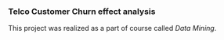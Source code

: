 <h3>Telco Customer Churn effect analysis</h3>



This project was realized as a part of course called <i>Data Mining</i>.
